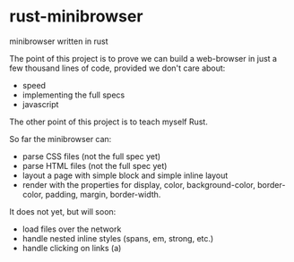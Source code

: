# rust-minibrowser
minibrowser written in rust

The point of this project is to prove we can build a web-browser in just a few thousand lines of code, provided
we don't care about:

* speed
* implementing the full specs
* javascript


The other point of this project is to teach myself Rust.

So far the minibrowser can:

* parse CSS files (not the full spec yet)
* parse HTML files (not the full spec yet)
* layout a page with simple block and simple inline layout
* render with the properties for display, color, background-color, border-color, padding, margin, border-width.


It does not yet, but will soon:
* load files over the network
* handle nested inline styles (spans, em, strong, etc.)
* handle clicking on links (a) 
